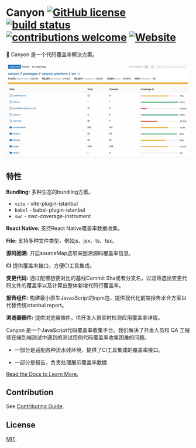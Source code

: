 # Canyon [![GitHub license](https://img.shields.io/badge/license-MIT-blue.svg)](https://github.com/canyon-project/canyon/blob/main/LICENSE) [![build status](https://github.com/canyon-project/canyon/actions/workflows/test.yml/badge.svg?branch=main)](https://github.com/canyon-project/canyon/actions/workflows/ci.yml) [![contributions welcome](https://img.shields.io/badge/contributions-welcome-brightgreen?logo=github)](CODE_OF_CONDUCT.md) [![Website](https://img.shields.io/website?url=https%3A%2F%2Fcanyoncov.com&logo=canyon)](https://canyoncov.com)

👋 Canyon 是一个代码覆盖率解决方案。

![](./screenshots/coverage-report.jpg)


## 特性

**Bundling:** 多种生态的bundling方案。

- `vite` - vite-plugin-istanbul
- `babel` - babel-plugin-istanbul
- `swc` - swc-coverage-instrument

**React Native:** 支持React Native覆盖率数据收集。

**File:** 支持多种文件类型，例如js、jsx、ts、tsx。

**源码回溯:** 开启sourceMap选项来回溯源码覆盖率信息。

**CI** 提供覆盖率接口，方便CI工具集成。

**变更代码:** 通过配置想要对比的基线Commit Sha或者分支名，过滤筛选出变更代码文件的覆盖率以及计算出整体新增代码行覆盖率。

**报告组件:** 构建最小原生JavasScript的npm包，提供现代化前端报告水合方案以代替传统istanbul report。

**浏览器插件:** 提供浏览器插件，供开发人员实时检测应用覆盖率详情。

Canyon 是一个JavaScript代码覆盖率收集平台。我们解决了开发人员和 QA 工程师在端到端测试中遇到的测试用例代码覆盖率收集困难的问题。

- 一部分是适配各种流水线环境，提供了CI工具集成的覆盖率接口。

- 一部分是报告，负责处理展示覆盖率数据

[Read the Docs to Learn More.](https://canyoncov.com)

## Contribution

See [Contributing Guide](CONTRIBUTING.md).

## License

[MIT](LICENSE).
